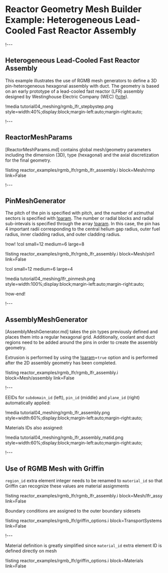 # Reactor Geometry Mesh Builder Example: Heterogeneous Lead-Cooled Fast Reactor Assembly

!---

## Heterogeneous Lead-Cooled Fast Reactor Assembly

This example illustrates the use of RGMB mesh generators to define a 3D pin-heterogeneous hexagonal assembly with duct. The geometry is based on an early prototype of a lead-cooled fast reactor (LFR) assembly designed by Westinghouse Electric Company (WEC) ([!cite](grasso2019lfr)).

!media tutorial04_meshing/rgmb_lfr_stepbystep.png
       style=width:40%;display:block;margin-left:auto;margin-right:auto;

!---

## ReactorMeshParams

[ReactorMeshParams.md] contains global mesh/geometry parameters including the dimension (3D), type (hexagonal) and the axial discretization for the final geometry.

!listing reactor_examples/rgmb_lfr/rgmb_lfr_assembly.i
         block=Mesh/rmp
         link=False

!---

## PinMeshGenerator

The pitch of the pin is specified with pitch, and the number of azimuthal sectors is specified with [!param](/Mesh/PinMeshGenerator/num_sectors). The number or radial blocks and radial sub-intevals is specified through the array [!param](/Mesh/PinMeshGenerator/mesh_intervals). In this case, the pin has 4 important radii corresponding to the central helium gap radius, outer fuel radius, inner cladding radius, and outer cladding radius.

!row!
!col small=12 medium=6 large=8

!listing reactor_examples/rgmb_lfr/rgmb_lfr_assembly.i
         block=Mesh/pin1
         link=False

!col small=12 medium=6 large=4

!media tutorial04_meshing/lfr_pinmesh.png
       style=width:100%;display:block;margin-left:auto;margin-right:auto;

!row-end!

!---

## AssemblyMeshGenerator

[AssemblyMeshGenerator.md] takes the pin types previously defined and places them into a regular hexagonal grid. Additionally, coolant and duct regions need to be added around the pins in order to create the assembly geometry.

Extrusion is performed by using the [!param](/Mesh/AssemblyMeshGenerator/extrude)=`true` option and is performed after the 2D assembly geometry has been completed.

!listing reactor_examples/rgmb_lfr/rgmb_lfr_assembly.i
         block=Mesh/assembly
         link=False

!---

EEIDs for `subdomain_id` (left), `pin_id` (middle) and `plane_id` (right) automatically applied:

!media tutorial04_meshing/rgmb_lfr_assembly.png
       style=width:60%;display:block;margin-left:auto;margin-right:auto;

Materials IDs also assigned:

!media tutorial04_meshing/rgmb_lfr_assembly_matid.png
       style=width:60%;display:block;margin-left:auto;margin-right:auto;

!---

## Use of RGMB Mesh with Griffin

`region_id` extra element integer needs to be renamed to `material_id` so that Griffin can recognize these values are material assignments

!listing reactor_examples/rgmb_lfr/rgmb_lfr_assembly.i
         block=Mesh/lfr_assy
         link=False

Boundary conditions are assigned to the outer boundary sidesets

!listing reactor_examples/rgmb_lfr/griffin_options.i
         block=TransportSystems
         link=False

!---

Material definition is greatly simplified since `material_id` extra element ID is defined directly on mesh

!listing reactor_examples/rgmb_lfr/griffin_options.i
         block=Materials
         link=False
